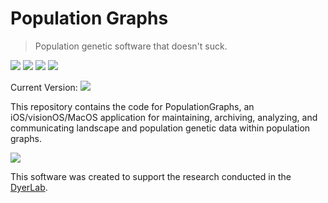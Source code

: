 # Population Graphs

> Population genetic software that doesn't suck. 



![](https://img.shields.io/badge/swift-5.9-green)  ![](https://img.shields.io/badge/macOS-14.0-green)   ![](https://img.shields.io/badge/iOS-17.4-green)   ![](https://img.shields.io/badge/visionOS-1.1-green)

Current Version: ![](https://img.shields.io/github/v/tag/dyerlab/PopulationGraphs?color=green)

This repository contains the code for PopulationGraphs, an iOS/visionOS/MacOS application for maintaining, archiving, analyzing, and communicating landscape and population genetic data within population graphs.

![](https://live.staticflickr.com/65535/53557836045_596ec72acc_o_d.png)

This software was created to support the research conducted in the [DyerLab](https://dyerlab.org).  



